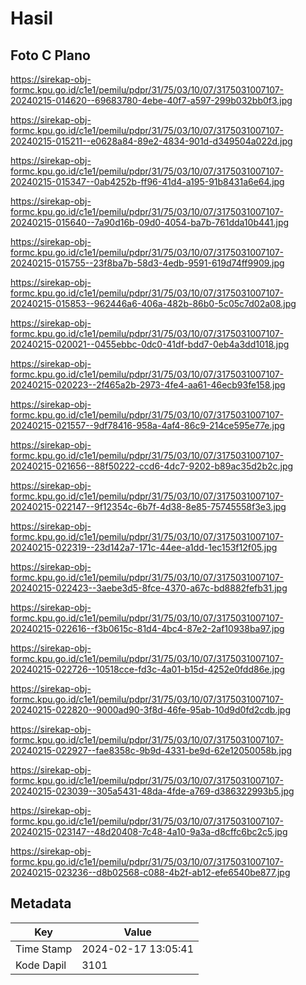 # Hasil

## Foto C Plano

https://sirekap-obj-formc.kpu.go.id/c1e1/pemilu/pdpr/31/75/03/10/07/3175031007107-20240215-014620--69683780-4ebe-40f7-a597-299b032bb0f3.jpg

https://sirekap-obj-formc.kpu.go.id/c1e1/pemilu/pdpr/31/75/03/10/07/3175031007107-20240215-015211--e0628a84-89e2-4834-901d-d349504a022d.jpg

https://sirekap-obj-formc.kpu.go.id/c1e1/pemilu/pdpr/31/75/03/10/07/3175031007107-20240215-015347--0ab4252b-ff96-41d4-a195-91b8431a6e64.jpg

https://sirekap-obj-formc.kpu.go.id/c1e1/pemilu/pdpr/31/75/03/10/07/3175031007107-20240215-015640--7a90d16b-09d0-4054-ba7b-761dda10b441.jpg

https://sirekap-obj-formc.kpu.go.id/c1e1/pemilu/pdpr/31/75/03/10/07/3175031007107-20240215-015755--23f8ba7b-58d3-4edb-9591-619d74ff9909.jpg

https://sirekap-obj-formc.kpu.go.id/c1e1/pemilu/pdpr/31/75/03/10/07/3175031007107-20240215-015853--962446a6-406a-482b-86b0-5c05c7d02a08.jpg

https://sirekap-obj-formc.kpu.go.id/c1e1/pemilu/pdpr/31/75/03/10/07/3175031007107-20240215-020021--0455ebbc-0dc0-41df-bdd7-0eb4a3dd1018.jpg

https://sirekap-obj-formc.kpu.go.id/c1e1/pemilu/pdpr/31/75/03/10/07/3175031007107-20240215-020223--2f465a2b-2973-4fe4-aa61-46ecb93fe158.jpg

https://sirekap-obj-formc.kpu.go.id/c1e1/pemilu/pdpr/31/75/03/10/07/3175031007107-20240215-021557--9df78416-958a-4af4-86c9-214ce595e77e.jpg

https://sirekap-obj-formc.kpu.go.id/c1e1/pemilu/pdpr/31/75/03/10/07/3175031007107-20240215-021656--88f50222-ccd6-4dc7-9202-b89ac35d2b2c.jpg

https://sirekap-obj-formc.kpu.go.id/c1e1/pemilu/pdpr/31/75/03/10/07/3175031007107-20240215-022147--9f12354c-6b7f-4d38-8e85-75745558f3e3.jpg

https://sirekap-obj-formc.kpu.go.id/c1e1/pemilu/pdpr/31/75/03/10/07/3175031007107-20240215-022319--23d142a7-171c-44ee-a1dd-1ec153f12f05.jpg

https://sirekap-obj-formc.kpu.go.id/c1e1/pemilu/pdpr/31/75/03/10/07/3175031007107-20240215-022423--3aebe3d5-8fce-4370-a67c-bd8882fefb31.jpg

https://sirekap-obj-formc.kpu.go.id/c1e1/pemilu/pdpr/31/75/03/10/07/3175031007107-20240215-022616--f3b0615c-81d4-4bc4-87e2-2af10938ba97.jpg

https://sirekap-obj-formc.kpu.go.id/c1e1/pemilu/pdpr/31/75/03/10/07/3175031007107-20240215-022726--10518cce-fd3c-4a01-b15d-4252e0fdd86e.jpg

https://sirekap-obj-formc.kpu.go.id/c1e1/pemilu/pdpr/31/75/03/10/07/3175031007107-20240215-022820--9000ad90-3f8d-46fe-95ab-10d9d0fd2cdb.jpg

https://sirekap-obj-formc.kpu.go.id/c1e1/pemilu/pdpr/31/75/03/10/07/3175031007107-20240215-022927--fae8358c-9b9d-4331-be9d-62e12050058b.jpg

https://sirekap-obj-formc.kpu.go.id/c1e1/pemilu/pdpr/31/75/03/10/07/3175031007107-20240215-023039--305a5431-48da-4fde-a769-d386322993b5.jpg

https://sirekap-obj-formc.kpu.go.id/c1e1/pemilu/pdpr/31/75/03/10/07/3175031007107-20240215-023147--48d20408-7c48-4a10-9a3a-d8cffc6bc2c5.jpg

https://sirekap-obj-formc.kpu.go.id/c1e1/pemilu/pdpr/31/75/03/10/07/3175031007107-20240215-023236--d8b02568-c088-4b2f-ab12-efe6540be877.jpg


## Metadata

| Key        | Value               |
| ---------- | ------------------- |
| Time Stamp | 2024-02-17 13:05:41 |
| Kode Dapil | 3101                |




